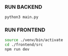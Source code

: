 ### RUN BACKEND
```bash
python3 main.py
```

### RUN FRONTEND
```bash
source ./venv/bin/activate
cd ./frontend/src
npm run dev
```